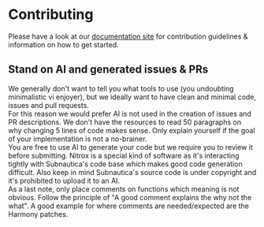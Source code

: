 # Contributing

Please have a look at our [documentation site](https://subnauticanitrox.github.io/Documentation/) for contribution guidelines & information on how to get started.

## Stand on AI and generated issues & PRs

We generally don't want to tell you what tools to use (you undoubting minimalistic vi enjoyer), but we ideally want to have clean and minimal code, issues and pull requests. \
For this reason we would prefer AI is not used in the creation of issues and PR descriptions. We don't have the resources to read 50 paragraphs on why changing 5 lines of code makes sense. Only explain yourself if the goal of your implementation is not a no-brainer. \
You are free to use AI to generate your code but we require you to review it before submitting. Nitrox is a special kind of software as it's interacting tightly with Subnautica's code base which makes good code generation difficult. Also keep in mind Subnautica's source code is under copyright and it's prohibited to upload it to an AI. \
As a last note, only place comments on functions which meaning is not obvious. Follow the principle of "A good comment explains the why not the what". A good example for where comments are needed/expected are the Harmony patches.
